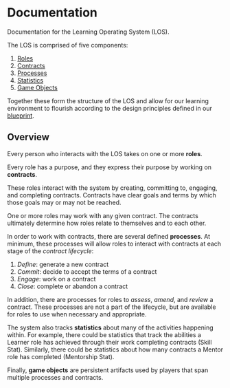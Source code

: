 # Documentation

Documentation for the Learning Operating System (LOS).

The LOS is comprised of five components:

1. [Roles](roles.md)
2. [Contracts](contracts.md)
3. [Processes](processes.md)
4. [Statistics](statistics.md)
5. [Game Objects](game-objects.md)

Together these form the structure of the LOS and allow for our learning environment to flourish according to the design principles defined in our [blueprint](../blueprint/design-principles.md).

## Overview

Every person who interacts with the LOS takes on one or more **roles**.

Every role has a purpose, and they express their purpose by working on **contracts**.

These roles interact with the system by creating, committing to, engaging, and completing contracts. Contracts have clear goals and terms by which those goals may or may not be reached.

One or more roles may work with any given contract. The contracts ultimately determine how roles relate to themselves and to each other.

In order to work with contracts, there are several defined **processes**. At minimum, these processes will allow roles to interact with contracts at each stage of the _contract lifecycle_:

1. _Define_: generate a new contract
1. _Commit_: decide to accept the terms of a contract
1. _Engage_: work on a contract
1. _Close_: complete or abandon a contract

In addition, there are processes for roles to _assess_, _amend_, and _review_ a contract. These processes are not a part of the lifecycle, but are available for roles to use when necessary and appropriate.

The system also tracks **statistics** about many of the activities happening within. For example, there could be statistics that track the abilities a Learner role has achieved through their work completing contracts (Skill Stat). Similarly, there could be statistics about how many contracts a Mentor role has completed (Mentorship Stat).

Finally, **game objects** are persistent artifacts used by players that span multiple processes and contracts.

